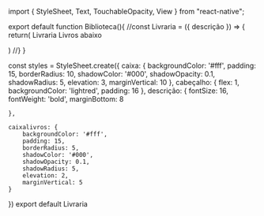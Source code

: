 import { StyleSheet, Text, TouchableOpacity, View } from "react-native";

export default function Biblioteca(){
//const Livraria = ({ descrição }) => {
  return(
    <View style={styles.caixa}>
        <View style={styles.cabeçalho}>
        </View>
        <Text style={styles.descrição}>
            Livraria
        </Text>
        <View style={styles.cabeçalho}>
        </View>
        <Text style={styles.descrição}>
            Livros abaixo
        </Text>
    </View>
    
  )
//}
}

const styles = StyleSheet.create({
    caixa: {
        backgroundColor: '#fff',
        padding: 15,
        borderRadius: 10,
        shadowColor: '#000',
        shadowOpacity: 0.1,
        shadowRadius: 5,
        elevation: 3,
        marginVertical: 10
    },
    cabeçalho: {
        flex: 1,
        backgroundColor: 'lightred',
        padding: 16
    },
    descrição: {
        fontSize: 16,
        fontWeight: 'bold',
        marginBottom: 8

    },

    caixalivros: {
        backgroundColor: '#fff',
        padding: 15,
        borderRadius: 5,
        shadowColor: '#000',
        shadowOpacity: 0.1,
        shadowRadius: 5,
        elevation: 2,
        marginVertical: 5
    }
})
export default Livraria

